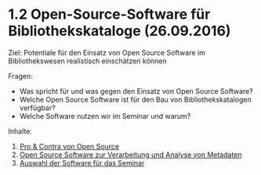 # 1.2 Open-Source-Software für Bibliothekskataloge (26.09.2016)

Ziel: Potentiale für den Einsatz von Open Source Software im Bibliothekswesen realistisch einschätzen können

Fragen:

* Was spricht für und was gegen den Einsatz von Open Source Software?
* Welche Open Source Software ist für den Bau von Bibliothekskatalogen verfügbar?
* Welche Software nutzen wir im Seminar und warum?

Inhalte:

1. [Pro & Contra von Open Source](1-2-1-pro+contra-von-open-source.md)
2. [Open Source Software zur Verarbeitung und Analyse von Metadaten](1-2-2-open-source-software-fuer-verarbeitung-von-metadaten.md)
3. [Auswahl der Software für das Seminar](1-2-3-auswahl-der-software-fuer-das-seminar.md)
